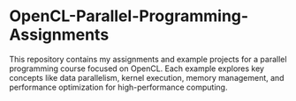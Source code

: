 # OpenCL-Parallel-Programming-Assignments
This repository contains my assignments and example projects for a parallel programming course focused on OpenCL. Each example explores key concepts like data parallelism, kernel execution, memory management, and performance optimization for high-performance computing.
